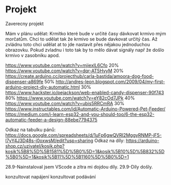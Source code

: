 # Projekt
 Zaverecny projekt


Mám v plánu udělat:
Krmítko které bude v určité časy dávkovat krmivo mým morčatům.
Chci to udělat tak že krmivo se bude davkovat určitý čas. 
Až zvládnu toto chci udělat at to jde nastavit přes nějakou jednoduchou obrazovku. 
Pokud zvladnu i toto tak by to mělo dávat signály např že došlo krmivo v zasobníku apod.


https://www.youtube.com/watch?v=mjiexlL6Cfo 20%
https://www.youtube.com/watch?v=dqr-AT5HvyM 20%
https://create.arduino.cc/projecthub/carla-bastida/amoora-dog-food-dispenser-a869fe 50%
http://andres-leon.blogspot.com/2009/04/my-first-arduino-project-diy-automatic.html 30%
https://www.hackster.io/pejackson/web-enabled-candy-dispenser-90f743 80%
https://www.youtube.com/watch?v=eY82cOd7JPk 40%
https://www.youtube.com/watch?v=ubis5RRCmRA 30%
https://www.instructables.com/id/Automatic-Arduino-Powered-Pet-Feeder/
https://medium.com/i-learn-esp32-and-you-should-too/6-the-esp32-automatic-feeder-a-design-88ebe7794375


Odkaz na tabulku pánů: https://docs.google.com/spreadsheets/d/1uFp6gwQVRI2MggyRNMP-jF5-l7yY4J3D48s-j0oxwsM/edit?usp=sharing
Odkaz na díly: https://arduino-shop.cz/uzivatel/kosik.php?kosik%5B8%5D%5B1581%5D%5B0%5D=1&kosik%5B10%5D%5B832%5D%5B0%5D=1&kosik%5B11%5D%5B1160%5D%5B0%5D=1

28.9-Nainstaloval jsem VScode a zítra mi dojdou díly.
29.9-Díly došly.

konzultovat napájení 
konzultovat podávání
